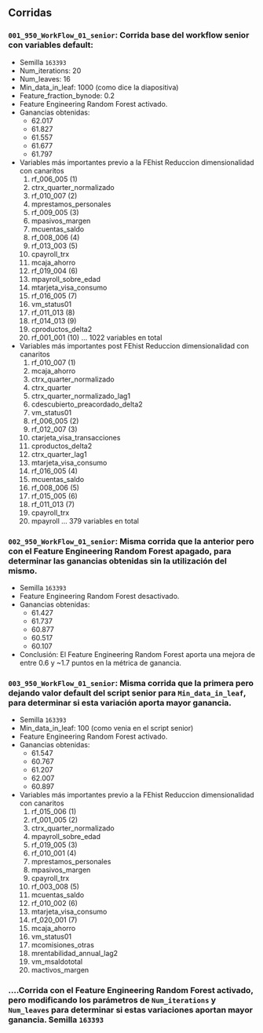 ## Corridas
### `001_950_WorkFlow_01_senior`: Corrida base del workflow senior con variables default:
  * Semilla `163393`
  * Num_iterations: 20
  * Num_leaves: 16
  * Min_data_in_leaf: 1000 (como dice la diapositiva)
  * Feature_fraction_bynode: 0.2
  * Feature Engineering Random Forest activado.
* Ganancias obtenidas:
  * 62.017
  * 61.827
  * 61.557
  * 61.677
  * 61.797
* Variables más importantes previo a la FEhist Reduccion dimensionalidad con canaritos
  1. rf_006_005 (1)
  2. ctrx_quarter_normalizado
  3. rf_010_007 (2)
  4. mprestamos_personales
  5. rf_009_005 (3)
  6. mpasivos_margen
  7. mcuentas_saldo
  8. rf_008_006 (4)
  9. rf_013_003 (5)
  10. cpayroll_trx
  11. mcaja_ahorro
  12. rf_019_004 (6)
  13. mpayroll_sobre_edad
  14. mtarjeta_visa_consumo
  15. rf_016_005 (7)
  16. vm_status01
  17. rf_011_013 (8)
  18. rf_014_013 (9)
  19. cproductos_delta2
  20. rf_001_001 (10)
  ... 1022 variables en total
* Variables más importantes post FEhist Reduccion dimensionalidad con canaritos
  1. rf_010_007 (1)
  2. mcaja_ahorro
  3. ctrx_quarter_normalizado
  4. ctrx_quarter
  5. ctrx_quarter_normalizado_lag1
  6. cdescubierto_preacordado_delta2
  7. vm_status01
  8. rf_006_005 (2)
  9. rf_012_007 (3)
  10. ctarjeta_visa_transacciones
  11. cproductos_delta2
  12. ctrx_quarter_lag1
  13. mtarjeta_visa_consumo
  14. rf_016_005 (4)
  15. mcuentas_saldo
  16. rf_008_006 (5)
  17. rf_015_005 (6)
  18. rf_011_013 (7)
  19. cpayroll_trx
  20. mpayroll
  ... 379 variables en total


### `002_950_WorkFlow_01_senior`: Misma corrida que la anterior pero con el Feature Engineering Random Forest apagado, para determinar las ganancias obtenidas sin la utilización del mismo.
  * Semilla `163393`
  * Feature Engineering Random Forest desactivado.
* Ganancias obtenidas:
  * 61.427
  * 61.737
  * 60.877
  * 60.517
  * 60.107
* Conclusión: El Feature Engineering Random Forest aporta una mejora de entre 0.6 y ~1.7 puntos en la métrica de ganancia.


### `003_950_WorkFlow_01_senior`: Misma corrida que la primera pero dejando valor default del script senior para `Min_data_in_leaf`, para determinar si esta variación aporta mayor ganancia.
  * Semilla `163393`
  * Min_data_in_leaf: 100 (como venia en el script senior)
  * Feature Engineering Random Forest activado.
* Ganancias obtenidas:
  * 61.547
  * 60.767
  * 61.207
  * 62.007
  * 60.897
* Variables más importantes previo a la FEhist Reduccion dimensionalidad con canaritos
  1. rf_015_006 (1)
  2. rf_001_005 (2)
  3. ctrx_quarter_normalizado
  4. mpayroll_sobre_edad
  5. rf_019_005 (3)
  6. rf_010_001 (4)
  7. mprestamos_personales
  8. mpasivos_margen
  9. cpayroll_trx
  10. rf_003_008 (5)
  11. mcuentas_saldo
  12. rf_010_002 (6)
  13. mtarjeta_visa_consumo
  14. rf_020_001 (7)
  15. mcaja_ahorro
  16. vm_status01
  17. mcomisiones_otras
  18. mrentabilidad_annual_lag2
  19. vm_msaldototal
  20. mactivos_margen



### ....Corrida con el Feature Engineering Random Forest activado, pero modificando los parámetros de `Num_iterations` y `Num_leaves` para determinar si estas variaciones aportan mayor ganancia. Semilla `163393`




## 